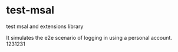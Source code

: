 # test-msal

test msal and extensions library

It simulates the e2e scenario of logging in using a personal account.
1231231
